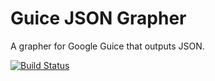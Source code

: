 # Guice JSON Grapher

A grapher for Google Guice that outputs JSON.

[![Build Status](https://travis-ci.org/ctrimble/guice-json-grapher.svg?branch=develop)](https://travis-ci.org/ctrimble/guice-json-grapher)
